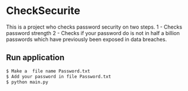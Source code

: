 # CheckSecurite

This is a project who checks password security on two steps.
1 - Checks password strength
2 - Checks if your password do is not  in half a billion passwords which have previously been exposed in data breaches.  

## Run application

```bash
$ Make a  file name Password.txt
$ Add your password in file Password.txt
$ python main.py
```

